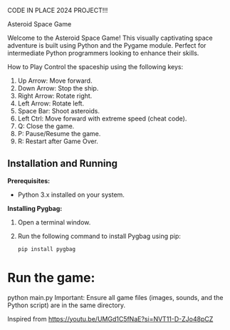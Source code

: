 CODE IN PLACE 2024 PROJECT!!!




Asteroid Space Game




Welcome to the Asteroid Space Game! This visually captivating space adventure is built using Python and the Pygame module. Perfect for intermediate Python programmers looking to enhance their skills.


How to Play
Control the spaceship using the following keys:

1. Up Arrow: Move forward.
2. Down Arrow: Stop the ship.
3. Right Arrow: Rotate right.
4. Left Arrow: Rotate left.
5. Space Bar: Shoot asteroids.
6. Left Ctrl: Move forward with extreme speed (cheat code).
7. Q: Close the game.
8. P: Pause/Resume the game.
9. R: Restart after Game Over.



## Installation and Running

**Prerequisites:**

* Python 3.x installed on your system.

**Installing Pygbag:**

1. Open a terminal window.
2. Run the following command to install Pygbag using pip:

   ```bash
   pip install pygbag

# Run the game:
   python main.py
Important:
Ensure all game files (images, sounds, and the Python script) are in the same directory.


Inspired from
https://youtu.be/UMGd1C5fNaE?si=NVT11-D-ZJo48pCZ
